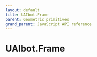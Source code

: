 ```yaml
---
layout: default
title: UAIbot.Frame
parent: Geometric primitives
grand_parent: JavaScript API reference
---
```


# UAIbot.Frame